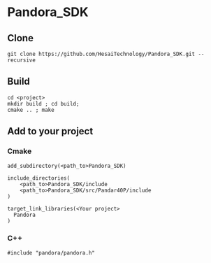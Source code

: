 # Pandora_SDK
## Clone
```
git clone https://github.com/HesaiTechnology/Pandora_SDK.git --recursive
```

## Build
```
cd <project>
mkdir build ; cd build;
cmake .. ; make
```
## Add to your project 
### Cmake
```
add_subdirectory(<path_to>Pandora_SDK)

include_directories(
	<path_to>Pandora_SDK/include
	<path_to>Pandora_SDK/src/Pandar40P/include
)

target_link_libraries(<Your project>
  Pandora
)

```
### C++
```
#include "pandora/pandora.h"
```

